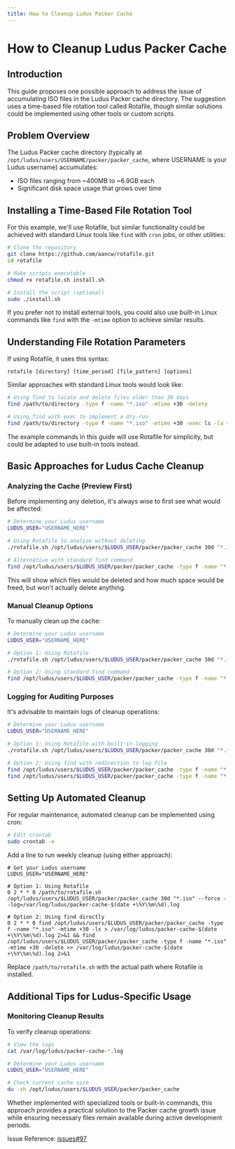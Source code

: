 ```yaml
---
title: How to Cleanup Ludus Packer Cache
---
```


# How to Cleanup Ludus Packer Cache

## Introduction

This guide proposes one possible approach to address the issue of accumulating ISO files in the Ludus Packer cache directory. The suggestion uses a time-based file rotation tool called Rotafile, though similar solutions could be implemented using other tools or custom scripts.

## Problem Overview

The Ludus Packer cache directory (typically at `/opt/ludus/users/USERNAME/packer/packer_cache`, where USERNAME is your Ludus username) accumulates:
- ISO files ranging from ~400MB to ~6.9GB each
- Significant disk space usage that grows over time

## Installing a Time-Based File Rotation Tool

For this example, we'll use Rotafile, but similar functionality could be achieved with standard Linux tools like `find` with `cron` jobs, or other utilities:

```bash
# Clone the repository
git clone https://github.com/aancw/rotafile.git
cd rotafile

# Make scripts executable
chmod +x rotafile.sh install.sh

# Install the script (optional)
sudo ./install.sh
```

If you prefer not to install external tools, you could also use built-in Linux commands like `find` with the `-mtime` option to achieve similar results.

## Understanding File Rotation Parameters

If using Rotafile, it uses this syntax:

```
rotafile [directory] [time_period] [file_pattern] [options]
```

Similar approaches with standard Linux tools would look like:

```bash
# Using find to locate and delete files older than 30 days
find /path/to/directory -type f -name "*.iso" -mtime +30 -delete

# Using find with exec to implement a dry-run
find /path/to/directory -type f -name "*.iso" -mtime +30 -exec ls -la {} \;
```

The example commands in this guide will use Rotafile for simplicity, but could be adapted to use built-in tools instead.

## Basic Approaches for Ludus Cache Cleanup

### Analyzing the Cache (Preview First)

Before implementing any deletion, it's always wise to first see what would be affected:

```bash
# Determine your Ludus username
LUDUS_USER="USERNAME_HERE"

# Using Rotafile to analyze without deleting
./rotafile.sh /opt/ludus/users/$LUDUS_USER/packer/packer_cache 30d "*.iso" --dry-run

# Alternative with standard find command
find /opt/ludus/users/$LUDUS_USER/packer/packer_cache -type f -name "*.iso" -mtime +30 -ls
```

This will show which files would be deleted and how much space would be freed, but won't actually delete anything.

### Manual Cleanup Options

To manually clean up the cache:

```bash
# Determine your Ludus username
LUDUS_USER="USERNAME_HERE"

# Option 1: Using Rotafile
./rotafile.sh /opt/ludus/users/$LUDUS_USER/packer/packer_cache 30d "*.iso"

# Option 2: Using standard find command
find /opt/ludus/users/$LUDUS_USER/packer/packer_cache -type f -name "*.iso" -mtime +30 -delete
```

### Logging for Auditing Purposes

It's advisable to maintain logs of cleanup operations:

```bash
# Determine your Ludus username
LUDUS_USER="USERNAME_HERE"

# Option 1: Using Rotafile with built-in logging
./rotafile.sh /opt/ludus/users/$LUDUS_USER/packer/packer_cache 30d "*.iso" --log=/var/log/ludus/packer-cache-iso.log

# Option 2: Using find with redirection to log file
find /opt/ludus/users/$LUDUS_USER/packer/packer_cache -type f -name "*.iso" -mtime +30 -ls > /var/log/ludus/find-log.txt
find /opt/ludus/users/$LUDUS_USER/packer/packer_cache -type f -name "*.iso" -mtime +30 -delete >> /var/log/ludus/find-log.txt
```

## Setting Up Automated Cleanup

For regular maintenance, automated cleanup can be implemented using cron:

```bash
# Edit crontab
sudo crontab -e
```

Add a line to run weekly cleanup (using either approach):

```
# Get your Ludus username
LUDUS_USER="USERNAME_HERE"

# Option 1: Using Rotafile
0 2 * * 0 /path/to/rotafile.sh /opt/ludus/users/$LUDUS_USER/packer/packer_cache 30d "*.iso" --force --log=/var/log/ludus/packer-cache-$(date +\%Y\%m\%d).log

# Option 2: Using find directly
0 2 * * 0 find /opt/ludus/users/$LUDUS_USER/packer/packer_cache -type f -name "*.iso" -mtime +30 -ls > /var/log/ludus/packer-cache-$(date +\%Y\%m\%d).log 2>&1 && find /opt/ludus/users/$LUDUS_USER/packer/packer_cache -type f -name "*.iso" -mtime +30 -delete >> /var/log/ludus/packer-cache-$(date +\%Y\%m\%d).log 2>&1
```

Replace `/path/to/rotafile.sh` with the actual path where Rotafile is installed.

## Additional Tips for Ludus-Specific Usage

### Monitoring Cleanup Results

To verify cleanup operations:

```bash
# View the logs
cat /var/log/ludus/packer-cache-*.log

# Determine your Ludus username
LUDUS_USER="USERNAME_HERE"

# Check current cache size
du -sh /opt/ludus/users/$LUDUS_USER/packer/packer_cache
```

Whether implemented with specialized tools or built-in commands, this approach provides a practical solution to the Packer cache growth issue while ensuring necessary files remain available during active development periods.

Issue Reference: [issues#97](https://gitlab.com/badsectorlabs/ludus/-/issues/97)